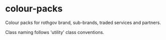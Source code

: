 # colour-packs
Colour packs for rothgov brand, sub-brands, traded services and partners.

Class naming follows 'utility' class conventions.
